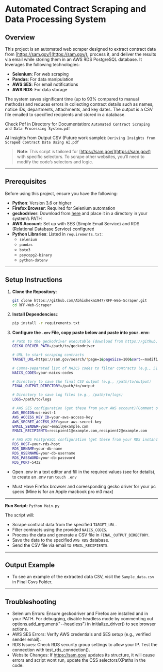 # Automated Contract Scraping and Data Processing System

## Overview

This project is an automated web scraper designed to extract contract data from [https://sam.gov/](https://sam.gov/), process it, and deliver the results via email while storing them in an AWS RDS PostgreSQL database. It leverages the following technologies:

- **Selenium**: For web scraping
- **Pandas**: For data manipulation
- **AWS SES**: For email notifications
- **AWS RDS**: For data storage

The system saves significant time (up to 93% compared to manual methods) and reduces errors in collecting contract details such as names, notice IDs, departments, attachments, and key dates. The output is a CSV file emailed to specified recipients and stored in a database.

Check Pdf in Directory for Documentation: `Automated Contract Scraping and Data Processing System.pdf`

AI Insights from Output CSV (Future work sample): `Deriving Insights from Scraped Contract Data Using AI.pdf`
> **Note**: This script is tailored for [https://sam.gov/](https://sam.gov/) with specific selectors. To scrape other websites, you’ll need to modify the code’s selectors and logic.

---

## Prerequisites

Before using this project, ensure you have the following:

- **Python**: Version 3.6 or higher
- **Firefox Browser**: Required for Selenium automation
- **geckodriver**: Download from [here](https://github.com/mozilla/geckodriver/releases) and place it in a directory in your system’s PATH
- **AWS Account**: Set up with SES (Simple Email Service) and RDS (Relational Database Service) configured
- **Python Libraries**: Listed in `requirements.txt`:
  - `selenium`
  - `pandas`
  - `boto3`
  - `psycopg2-binary`
  - `python-dotenv`

---

## Setup Instructions

1. **Clone the Repository**:
   ```bash
   git clone https://github.com/Abhishekn1947/RFP-Web-Scraper.git
   cd RFP-Web-Scraper
   
2. **Install Dependencies:**:
   ```bash
   pip install -r requirements.txt
   
3. **Configure the `.env` File, copy paste below and paste into your .env:**
    ```bash
   # Path to the geckodriver executable (download from https://github.com/mozilla/geckodriver/releases)
    GECKO_DRIVER_PATH=/path/to/geckodriver
    
    # URL to start scraping contracts
    TARGET_URL=https://sam.gov/search/?page=1&pageSize=100&sort=-modifiedDate&index=opp&sfm%5BsimpleSearch%5D%5BkeywordRadio%5D=ALL&sfm%5Bstatus%5D%5Bis_active%5D=true&sfm%5BserviceClassificationWrapper%5D%5Bpsc%5D%5B0%5D%5Bkey%5D=7&sfm%5BserviceClassificationWrapper%5D%5Bpsc%5D%5B0%5D%5Bvalue%5D=7%20-%20IT%20AND%20TELECOM%20-%20INFORMATION%20TECHNOLOGY%20AND%20TELECOMMUNICATIONS&sfm%5BserviceClassificationWrapper%5D%5Bpsc%5D%5B1%5D%5Bkey%5D=7A&sfm%5BserviceClassificationWrapper%5D%5Bpsc%5D%5B1%5D%5Bvalue%5D=7A%20-%20IT%20AND%20TELECOM%20-%20APLLICATIONS&sfm%5BserviceClassificationWrapper%5D%5Bpsc%5D%5B2%5D%5Bkey%5D=7B&sfm%5BserviceClassificationWrapper%5D%5Bpsc%5D%5B2%5D%5Bvalue%5D=7B%20-%20IT%20AND%20TELECOM%20-%20COMPUTE&sfm%5BserviceClassificationWrapper%5D%5Bpsc%5D%5B3%5D%5Bkey%5D=7C&sfm%5BserviceClassificationWrapper%5D%5Bpsc%5D%5B3%5D%5Bvalue%5D=7C%20-%20IT%20AND%20TELECOM%20-%20DATA%20CENTER&sfm%5BserviceClassificationWrapper%5D%5Bpsc%5D%5B4%5D%5Bkey%5D=7D&sfm%5BserviceClassificationWrapper%5D%5Bpsc%5D%5B4%5D%5Bvalue%5D=7D%20-%20IT%20AND%20TELECOM%20-%20DELIVERY&sfm%5BserviceClassificationWrapper%5D%5Bpsc%5D%5B5%5D%5Bkey%5D=7E&sfm%5BserviceClassificationWrapper%5D%5Bpsc%5D%5B5%5D%5Bvalue%5D=7E%20-%20IT%20AND%20TELECOM%20-%20END%20USER&sfm%5BserviceClassificationWrapper%5D%5Bpsc%5D%5B6%5D%5Bkey%5D=7F&sfm%5BserviceClassificationWrapper%5D%5Bpsc%5D%5B6%5D%5Bvalue%5D=7F%20-%20IT%20AND%20TELECOM%20-%20IT%20MANAGEMENT&sfm%5BserviceClassificationWrapper%5D%5Bpsc%5D%5B7%5D%5Bkey%5D=7G&sfm%5BserviceClassificationWrapper%5D%5Bpsc%5D%5B7%5D%5Bvalue%5D=7G%20-%20IT%20AND%20TELECOM%20-%20NETWORK&sfm%5BserviceClassificationWrapper%5D%5Bpsc%5D%5B8%5D%5Bkey%5D=7H&sfm%5BserviceClassificationWrapper%5D%5Bpsc%5D%5B8%5D%5Bvalue%5D=7H%20-%20IT%20AND%20TELECOM%20-%20PLATFORM&sfm%5BserviceClassificationWrapper%5D%5Bpsc%5D%5B9%5D%5Bkey%5D=7J&sfm%5BserviceClassificationWrapper%5D%5Bpsc%5D%5B9%5D%5Bvalue%5D=7J%20-%20IT%20AND%20TELECOM%20-%20SECURITY%20AND%20COMPLIANCE&sfm%5BserviceClassificationWrapper%5D%5Bpsc%5D%5B10%5D%5Bkey%5D=7K&sfm%5BserviceClassificationWrapper%5D%5Bpsc%5D%5B10%5D%5Bvalue%5D=7K%20-%20IT%20AND%20TELECOM%20-%20STORAGE&sfm%5BserviceClassificationWrapper%5D%5Bpsc%5D%5B11%5D%5Bkey%5D=D&sfm%5BserviceClassificationWrapper%5D%5Bpsc%5D%5B11%5D%5Bvalue%5D=D%20-%20IT%20AND%20TELECOM%20-%20INFORMATION%20TECHNOLOGY%20AND%20TELECOMMUNICATIONS&sfm%5BserviceClassificationWrapper%5D%5Bpsc%5D%5B12%5D%5Bkey%5D=DA&sfm%5BserviceClassificationWrapper%5D%5Bpsc%5D%5B12%5D%5Bvalue%5D=DA%20-%20IT%20AND%20TELECOM%20-%20APLLICATIONS&sfm%5BserviceClassificationWrapper%5D%5Bpsc%5D%5B13%5D%5Bkey%5D=DB&sfm%5BserviceClassificationWrapper%5D%5Bpsc%5D%5B13%5D%5Bvalue%5D=DB%20-%20IT%20AND%20TELECOM%20-%20COMPUTE&sfm%5BserviceClassificationWrapper%5D%5Bpsc%5D%5B14%5D%5Bkey%5D=DC&sfm%5BserviceClassificationWrapper%5D%5Bpsc%5D%5B14%5D%5Bvalue%5D=DC%20-%20IT%20AND%20TELECOM%20-%20DATA%20CENTER&sfm%5BserviceClassificationWrapper%5D%5Bpsc%5D%5B15%5D%5Bkey%5D=DD&sfm%5BserviceClassificationWrapper%5D%5Bpsc%5D%5B15%5D%5Bvalue%5D=DD%20-%20IT%20AND%20TELECOM%20-%20DELIVERY&sfm%5BserviceClassificationWrapper%5D%5Bpsc%5D%5B16%5D%5Bkey%5D=DE&sfm%5BserviceClassificationWrapper%5D%5Bpsc%5D%5B16%5D%5Bvalue%5D=DE%20-%20IT%20AND%20TELECOM%20-%20END%20USER&sfm%5BserviceClassificationWrapper%5D%5Bpsc%5D%5B17%5D%5Bkey%5D=DF&sfm%5BserviceClassificationWrapper%5D%5Bpsc%5D%5B17%5D%5Bvalue%5D=DF%20-%20IT%20AND%20TELECOM%20-%20IT%20MANAGEMENT&sfm%5BserviceClassificationWrapper%5D%5Bpsc%5D%5B18%5D%5Bkey%5D=DG&sfm%5BserviceClassificationWrapper%5D%5Bpsc%5D%5B18%5D%5Bvalue%5D=DG%20-%20IT%20AND%20TELECOM%20-%20NETWORK&sfm%5BserviceClassificationWrapper%5D%5Bpsc%5D%5B19%5D%5Bkey%5D=DH&sfm%5BserviceClassificationWrapper%5D%5Bpsc%5D%5B19%5D%5Bvalue%5D=DH%20-%20IT%20AND%20TELECOM%20-%20PLATFORM&sfm%5BtypeOfNotice%5D%5B0%5D%5Bkey%5D=p&sfm%5BtypeOfNotice%5D%5B0%5D%5Bvalue%5D=Presolicitation&sfm%5BtypeOfNotice%5D%5B1%5D%5Bkey%5D=o&sfm%5BtypeOfNotice%5D%5B1%5D%5Bvalue%5D=Solicitation
    
    # Comma-separated list of NAICS codes to filter contracts (e.g., 518210,541511)
    NAICS_CODES=your-naics-codes
    
    # Directory to save the final CSV output (e.g., /path/to/output)
    FINAL_OUTPUT_DIRECTORY=/path/to/output
    
    # Directory to save log files (e.g., /path/to/logs)
    LOGS=/path/to/logs
    
    # AWS SES configuration (get these from your AWS account)(Comment out this part in the code if you dont want SES)
    AWS_REGION=us-east-1
    AWS_ACCESS_KEY_ID=your-aws-access-key
    AWS_SECRET_ACCESS_KEY=your-aws-secret-key
    EMAIL_SENDER=your-email@example.com
    EMAIL_RECIPIENTS=recipient1@example.com,recipient2@example.com
    
    # AWS RDS PostgreSQL configuration (get these from your RDS instance)
    RDS_HOST=your-rds-host
    RDS_DBNAME=your-db-name
    RDS_USERNAME=your-db-username
    RDS_PASSWORD=your-db-password
    RDS_PORT=5432


- Open .env in a text editor and fill in the required values (see for details), to create an .env run `touch .env`

- Must Have Firefox browser and coreesponding gecko driver for your pc specs (Mine is for an Apple macbook pro m3 max)

---

**Run Script**: `Python Main.py`

The script will:

- Scrape contract data from the specified `TARGET_URL.`
- Filter contracts using the provided `NAICS_CODES`.
- Process the data and generate a CSV file in `FINAL_OUTPUT_DIRECTORY`.
- Save the data to the specified `AWS RDS` database.
- Send the CSV file via email to `EMAIL_RECIPIENTS`.

---

## Output Example
- To see an example of the extracted data CSV, visit the `Sample_data.csv` in Final Csvs Folder.

---

## Troubleshooting

- Selenium Errors: Ensure geckodriver and Firefox are installed and in your PATH. For debugging, disable headless mode by commenting out options.add_argument("--headless") in initialize_driver() to see browser actions.
- AWS SES Errors: Verify AWS credentials and SES setup (e.g., verified sender email).
- RDS Issues: Check RDS security group settings to allow your IP. Test the connection with test_rds_connection().
- Website Changes: If https://sam.gov/ updates its structure, it will cause errors and script wont run,  update the CSS selectors/XPaths in the code.



